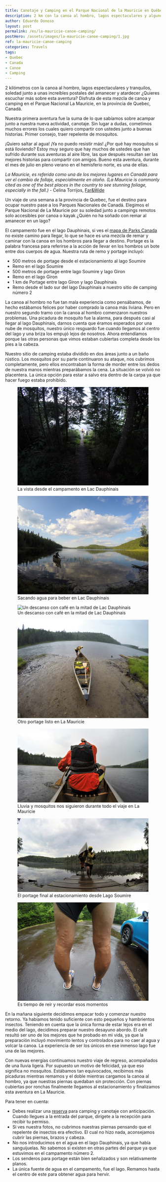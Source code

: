 ```yaml
---
title: Canotaje y Camping en el Parque Nacional de la Mauricie en Québec, Canada
description: 2 km con la canoa al hombro, lagos espectaculares y algunos invitados bien molestosos ¿Quieres leer más sobre esta aventura en Quebec, Canada?
author: Eduardo Donoso
layout: post
permalink: /es/la-mauricie-canoe-camping/
postHero: /assets/images/la-mauricie-canoe-camping/1.jpg
ref: la-mauricie-canoe-camping
categories: Travels
tags:
- Quebec
- Canada
- Canoe
- Camping
---
```

2 kilómetros con la canoa al hombro, lagos espectaculares y tranquilos, soledad junto a unas increíbles postales del amanecer y atardecer ¿Quieres escuchar más sobre esta aventura? Disfruta de esta mezcla de canoa y camping en el Parque Nacional La Mauricie, en la provincia de Quebec, Canadá.

Nuestra primera aventura fue la suma de lo que sabíamos sobre acampar junto a nuestra nueva actividad, canotaje. Sin lugar a dudas, cometimos muchos errores los cuales quiero compartir con ustedes junto a buenas historias. Primer consejo, traer repelente de mosquitos.

¡Quiero saltar al agua! ¡Ya no puedo resistir más! ¿Por qué hay mosquitos si está lloviendo? Estoy muy seguro que hay muchos de ustedes que han sufrido durante sus aventuras al aire libre, las que después resultan ser las mejores historias para compartir con amigos. Bueno esta aventura, durante el mes de julio en pleno verano en el hemisferio norte, es una de ellas.

*La Mauricie, es referida como una de los mejores lugares en Canadá para ver el cambio de follaje, especialmente en otoño. (La Mauricie is commonly cited as one of the best places in the country to see stunning foliage, especially in the fall.)* - Celina Torrijos, [Far&Wide](http://farandwide.much.com/la-mauricie-camping-trip/ "Far&Wide")

Un viaje de una semana a la provincia de Quebec, fue el destino para ocupar nuestro pase a los Parques Nacionales de Canadá. Elegimos el Parque Nacional de La Mauricie por su soledad junto a campings remotos solo accesibles por canoa o kayak ¿Quién no ha soñado con remar al amanecer en un lago?

El campamento fue en el lago Dauphinais, si ves el [mapa de Parks Canada](https://www.pc.gc.ca/en/pn-np/qc/mauricie/visit/cartes-maps "Parks Canada map") no existe camino para llegar, lo que se hace es una mezcla de remar y caminar con la canoa en los hombros para llegar a destino. Portage es la palabra francesa para referirse a la acción de llevar en los hombros un bote entre dos cuerpos de agua. Nuestra ruta de remo y portage incluyó:

<ul class="post-stats bullets">
  <li>500 metros de portage desde el estacionamiento al lago Soumire</li>
  <li>Remo en el lago Soumire</li>
  <li>500 metros de portage entre lago Soumire y lago Giron</li>
  <li>Remo en el lago Giron</li>
  <li>1 km de Portage entre lago Giron y lago Dauphinais</li>
  <li>Remo desde el lado sur del lago Dauphinais a nuestro sitio de camping número 2</li>
</ul>

La canoa al hombro no fue tan mala experiencia como pensábamos, de hecho estábamos felices por haber comprado la canoa más liviana. Pero en nuestro segundo tramo con la canoa al hombro comenzaron nuestros problemas. Una picadura de mosquito fue la alarma, para después casi al llegar al lago Dauphinais, darnos cuenta que éramos esperados por una nube de mosquitos, nuestro único resguardo fue cuando llegamos al centro del lago y una briza los empujó lejos de nosotros. Ahora entendíamos porque las otras personas que vimos estaban cubiertas completa desde los pies a la cabeza.

Nuestro sitio de camping estaba dividido en dos áreas junto a un baño rústico. Los mosquitos por su parte continuaron su ataque, nos cubrimos completamente, pero ellos encontraban la forma de morder entre los dedos de nuestra manos mientras preparábamos la cena. La situación se volvió no placentera. La única opción para estar a salvo era dentro de la carpa ya que hacer fuego estaba prohibido.


<figure class="figure">
  <img class="image" src="/assets/images/la-mauricie-canoe-camping/2.jpg"
      alt="La vista desde el campamento en Lac Dauphinais">
     <figcaption class="img-caption">La vista desde el campamento en Lac Dauphinais</figcaption>
</figure>
<figure class="figure">
  <img class="image" src="/assets/images/la-mauricie-canoe-camping/3.jpg"
      alt="Sacando agua para beber en Lac Dauphinais">
     <figcaption class="img-caption">Sacando agua para beber en Lac Dauphinais</figcaption>
</figure>
<figure class="figure">
  <img class="image" src="/assets/images/la-mauricie-canoe-camping/4.jpg"
      alt="Un descanso con café en la mitad de Lac Dauphinais">
     <figcaption class="img-caption">Un descanso con café en la mitad de Lac Dauphinais</figcaption>
</figure>
<figure class="figure">
  <img class="image" src="/assets/images/la-mauricie-canoe-camping/5.jpg"
      alt="Otro portage listo en La Mauricie">
     <figcaption class="img-caption">Otro portage listo en La Mauricie</figcaption>
</figure>
<figure class="figure">
  <img class="image" src="/assets/images/la-mauricie-canoe-camping/6.jpg"
      alt="Lluvia y mosquitos nos siguieron durante todo el viaje en La Mauricie">
     <figcaption class="img-caption">Lluvia y mosquitos nos siguieron durante todo el viaje en La Mauricie</figcaption>
</figure>
<figure class="figure">
  <img class="image" src="/assets/images/la-mauricie-canoe-camping/7.jpg"
      alt="El portage final al estacionamiento desde Lago Soumire">
     <figcaption class="img-caption">El portage final al estacionamiento desde Lago Soumire</figcaption>
</figure>
<figure class="figure">
  <img class="image" src="/assets/images/la-mauricie-canoe-camping/8.jpg"
      alt="Mosquitos en el Parque Nacional de La Mauricie">
     <figcaption class="img-caption">Es tiempo de reír y recordar esos momentos</figcaption>
</figure>

En la mañana siguiente decidimos empacar todo y comenzar nuestro retorno. Ya habíamos tenido suficiente con esto pequeños y hambrientos insectos. Teniendo en cuenta que la única forma de estar lejos era en el medio del lago, decidimos preparar nuestro desayuno  abordo. El café resultó  ser uno de los mejores que he probado en mi vida, ya que la preparación incluyó movimiento lentos y controlados para no caer al agua y volcar la canoa. La experiencia de ser los únicos en ese inmenso lago fue una de las mejores.

Con nuevas energías continuamos nuestro viaje de regreso, acompañados de una lluvia ligera. Por supuesto un motivo de felicidad, ya que eso significa no mosquitos. Estábamos tan equivocados, recibimos más picaduras mientras remamos y el doble mientras cargamos la canoa al hombro, ya que nuestras piernas quedaban sin protección. Con piernas cubiertas por ronchas finalmente llegamos al estacionamiento y finalizamos esta aventura en La Mauricie.

Para tener en cuenta:
<ul class="post-stats bullets">
  <li>Debes realizar una <a href="https://reservation.pc.gc.ca/LaMauricieNationalParkofCanada/LaMauricieBackcountry?Map&gccf=true" title="reserva de Parks Canada">reserva</a> para camping y canotaje con anticipación. Cuando llegues a la entrada del parque, dirígete a la recepción para recibir tu permiso.</li>
  <li>Si ves nuestra fotos, no cubrimos nuestras piernas pensando que el repelente de insectos era efectivo. El cual no hizo nada, aconsejamos cubrir las piernas, brazos y cabeza.</li>
  <li>No nos introducimos en el agua en el lago Dauphinais, ya que había sanguijuelas. No sabemos si existen en otras partes del parque ya que estuvimos en el campamento número 2.</li>
  <li>Los senderos para portage están bien señalizados y son relativamente planos.</li>
  <li>La única fuente de agua en el campamento, fue el lago. Remamos hasta el centro de este para obtener agua para hervir.</li>
</ul>
